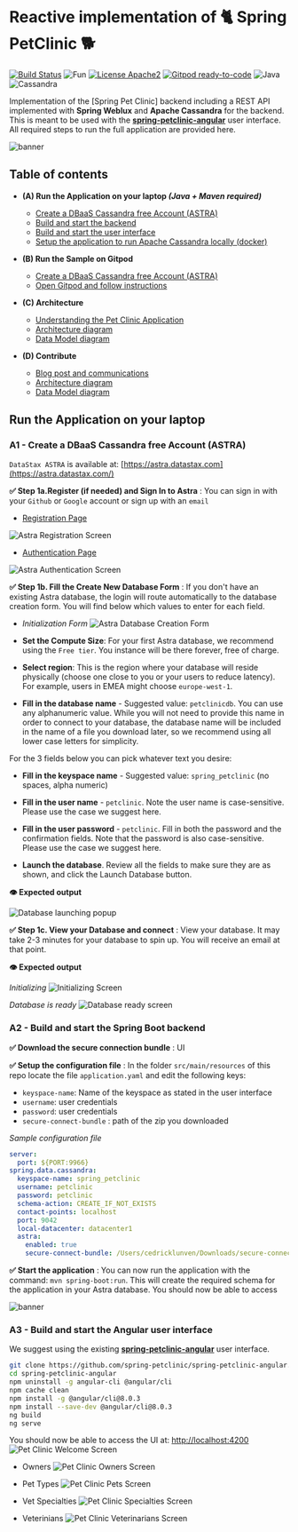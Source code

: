 # Reactive implementation of 🐈 Spring PetClinic 🐕 

[![Build Status](https://travis-ci.org/ff4j/ff4j.svg?branch=master)](https://travis-ci.org/clun/spring-petclinic-reactive)
![Fun](https://img.shields.io/badge/Build_with-Fun-blacke.svg?style=flat)
[![License Apache2](https://img.shields.io/hexpm/l/plug.svg)](http://www.apache.org/licenses/LICENSE-2.0)
[![Gitpod ready-to-code](https://img.shields.io/badge/Gitpod-ready--to--code-blue?logo=gitpod)](https://gitpod.io/#https://github.com/clun/spring-petclinic-reactive) 
![Java](https://img.shields.io/badge/-Java-black.svg?style=falt&logo=java)
![Cassandra](https://img.shields.io/badge/-Cassandra-black.svg?style=flat&logo=apache-cassandra)

Implementation of the [Spring Pet Clinic] backend including a REST API implemented with **Spring Weblux** and **Apache Cassandra** for the backend. This is meant to be used with the **[spring-petclinic-angular](https://github.com/spring-petclinic/spring-petclinic-angular)** user interface. All required steps to run the full application are provided here.

![banner](https://raw.githubusercontent.com/clun/spring-petclinic-reactive/master/doc/img/banner.png)

## Table of contents

- **(A) Run the Application on your laptop *(Java + Maven required)***
  - [Create a DBaaS Cassandra free Account (ASTRA)](#a1---create-a-dbaas-cassandra-free-account-astra)
  - [Build and start the backend](#a2)
  - [Build and start the user interface](##a3---build-and-start-the-angular--user-interface)
  - [Setup the application to run Apache Cassandra locally (docker)](#)

- **(B) Run the Sample on Gitpod**
  - [Create a DBaaS Cassandra free Account (ASTRA)]()
  - [Open Gitpod and follow instructions](#)

- **(C) Architecture**
  - [Understanding the Pet Clinic Application](#)
  - [Architecture diagram](#)
  - [Data Model diagram](#)

- **(D) Contribute**
  - [Blog post and communications](#)
  - [Architecture diagram](#)
  - [Data Model diagram](#)

## Run the Application on your laptop

### A1 - Create a DBaaS Cassandra free Account (ASTRA)

`DataStax ASTRA` is available at: [https://astra.datastax.com](https://astra.datastax.com/)

**✅ Step 1a.Register (if needed) and Sign In to Astra** : You can sign in with your `Github` or `Google` account or sign up with an `email`

- [Registration Page](https://astra.datastax.com/register)

![Astra Registration Screen](https://github.com/DataStax-Academy/microservices-java-workshop-online/blob/master/z-materials/images/astra-create-register.png?raw=true)

- [Authentication Page](https://astra.datastax.com/)

![Astra Authentication Screen](https://github.com/DataStax-Academy/microservices-java-workshop-online/blob/master/z-materials/images/astra-create-login.png?raw=true)


**✅ Step 1b. Fill the Create New Database Form** : If you don't have an existing Astra database, the login will route automatically to the database creation form. You will find below which values to enter for each field.

- *Initialization Form*
![Astra Database Creation Form](https://github.com/DataStax-Academy/microservices-java-workshop-online/blob/master/z-materials/images/astra-create-2.png?raw=true)

- **Set the Compute Size**: For your first Astra database, we recommend using the `Free tier`. You instance will be there forever, free of charge. 

- **Select region**: This is the region where your database will reside physically (choose one close to you or your users to reduce latency). For example, users in EMEA might choose `europe-west-1`.

- **Fill in the database name** - Suggested value: `petclinicdb`. You can use any alphanumeric value. While you will not need to provide this name in order to connect to your database, the database name will be included in the name of a file you download later, so we recommend using all lower case letters for simplicity.

For the 3 fields below you can pick whatever text you desire:

- **Fill in the keyspace name** - Suggested value:  `spring_petclinic` (no spaces, alpha numeric)

- **Fill in the user name** - `petclinic`. Note the user name is case-sensitive. Please use the case we suggest here.

- **Fill in the user password** - `petclinic`. Fill in both the password and the confirmation fields. Note that the password is also case-sensitive. Please use the case we suggest here.

- **Launch the database**. Review all the fields to make sure they are as shown, and click the Launch Database button.

**👁️ Expected output**

![Database launching popup](https://github.com/DataStax-Academy/microservices-java-workshop-online/blob/master/z-materials/images/astra-create-3.png?raw=true)

**✅ Step 1c. View your Database and connect** : View your database. It may take 2-3 minutes for your database to spin up. You will receive an email at that point.

**👁️ Expected output**

*Initializing*
![Initializing Screen](https://github.com/DataStax-Academy/microservices-java-workshop-online/blob/master/z-materials/images/astra-create-4.png?raw=true)

*Database is ready*
![Database ready screen](https://github.com/DataStax-Academy/microservices-java-workshop-online/blob/master/z-materials/images/astra-create-5.png?raw=true)


### A2 - Build and start the Spring Boot backend

**✅ Download the secure connection bundle** : UI

**✅ Setup the configuration file** : In the folder `src/main/resources` of this repo locate the file `application.yaml` and edit the following keys:

- `keyspace-name`: Name of the keyspace as stated in the user interface
- `username`: user credentials
- `password`: user credentials
- `secure-connect-bundle` : path of the zip you downloaded

*Sample configuration file*
```yaml
server:
  port: ${PORT:9966}
spring.data.cassandra:
  keyspace-name: spring_petclinic
  username: petclinic
  password: petclinic
  schema-action: CREATE_IF_NOT_EXISTS
  contact-points: localhost
  port: 9042
  local-datacenter: datacenter1
  astra:
    enabled: true
    secure-connect-bundle: /Users/cedricklunven/Downloads/secure-connect-demos.zip
```

**✅ Start the application** : You can now run the application with the command: `mvn spring-boot:run`. This will create the required schema for the application in your Astra database. You should now be able to access

![banner](https://raw.githubusercontent.com/clun/spring-petclinic-reactive/master/doc/img/ui-swagger.png)

### A3 - Build and start the Angular user interface

We suggest using the existing **[spring-petclinic-angular](https://github.com/spring-petclinic/spring-petclinic-angular)** user interface. 

```bash
git clone https://github.com/spring-petclinic/spring-petclinic-angular.git
cd spring-petclinic-angular
npm uninstall -g angular-cli @angular/cli
npm cache clean
npm install -g @angular/cli@8.0.3
npm install --save-dev @angular/cli@8.0.3
ng build
ng serve
```

You should now be able to access the UI at: [http://localhost:4200](http://localhost:4200)
![Pet Clinic Welcome Screen](https://raw.githubusercontent.com/clun/spring-petclinic-reactive/master/doc/img/ui-top.png)

- Owners
![Pet Clinic Owners Screen](https://raw.githubusercontent.com/clun/spring-petclinic-reactive/master/doc/img/ui-owners.png)

- Pet Types
![Pet Clinic Pets Screen](https://raw.githubusercontent.com/clun/spring-petclinic-reactive/master/doc/img/ui-pettypes.png)

- Vet Specialties
![Pet Clinic Specialties Screen](https://raw.githubusercontent.com/clun/spring-petclinic-reactive/master/doc/img/ui-specialties.png)

- Veterinians
![Pet Clinic Veterinarians Screen](https://raw.githubusercontent.com/clun/spring-petclinic-reactive/master/doc/img/ui-veterinians.png)



